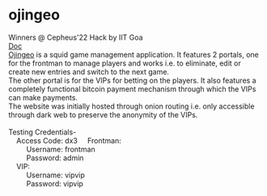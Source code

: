 # ojingeo
Winners @ Cepheus'22 Hack by IIT Goa <br />
[Doc](https://drive.google.com/file/d/1zNy_sa1xCeEg76hLX3Wy_kuV4L99jxQ4/view?usp=sharing) <br />
[Ojingeo](https://ojingeo.ndureja.com) is a squid game management application. It features 2 portals, one for the frontman to manage players and works i.e. to eliminate, edit or create new entries and switch to the next game.</br>
The other portal is for the VIPs for betting on the players. It also features a completely functional bitcoin payment mechanism through which the VIPs can make payments.  
The website was initially hosted through onion routing i.e. only accessible through dark web to preserve the anonymity of the VIPs.
<br /><br />
Testing Credentials- <br/>
    Access Code: dx3
    Frontman: <br/>
         Username: frontman<br/>
         Password: admin<br/>
    VIP: <br />
         Username: vipvip <br/>
         Password: vipvip <br />

